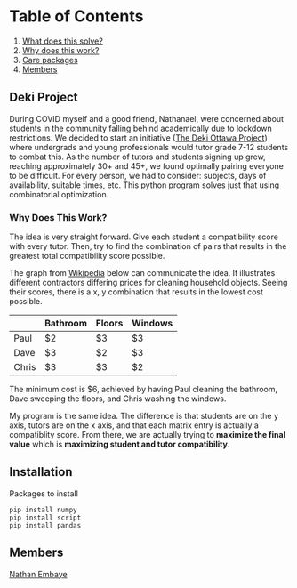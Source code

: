 # Table of Contents

1. [What does this solve?](#deki-project)
2. [Why does this work?](#why-does-this-work)
3. [Care packages](#installation)
4. [Members](#members)


## Deki Project

During COVID myself and a good friend, Nathanael, were concerned about students in the community falling behind academically due to lockdown restrictions. We decided to start an initiative ([The Deki Ottawa Project](https://www.instagram.com/thedekiottawaproject/?hl=en)) where undergrads and young professionals would tutor grade 7-12 students to combat this. As the number of tutors and students signing up grew, reaching approximately 30+ and 45+, we found optimally pairing everyone to be difficult. For every person, we had to consider: subjects, days of availability, suitable times, etc. This python program solves just that using combinatorial optimization. 



### Why Does This Work?

The idea is very straight forward. Give each student a compatibility score with every tutor. Then, try to find the combination of pairs that results in the greatest total compatibility score possible.

The graph from [Wikipedia](https://en.wikipedia.org/wiki/Hungarian_algorithm) below can communicate the idea. It illustrates different contractors differing prices for cleaning household objects. Seeing their scores, there is a x, y combination that results in the lowest cost possible.


|       | Bathroom | Floors | Windows |
|-------|----------|--------|---------|
| Paul  | $2       | $3     | $3      |
| Dave  | $3       | $2     | $3      |
| Chris | $3       | $3     | $2      |


The minimum cost is $6, achieved by having Paul cleaning the bathroom, Dave sweeping the floors, and Chris washing the windows.

My program is the same idea. The difference is that students are on the y axis, tutors are on the x axis, and that each matrix entry is actually a compatiblity score. From there, we are actually trying to **maximize the final value** which is **maximizing student and tutor compatibility**.



## Installation

Packages to install

```
pip install numpy
pip install script 
pip install pandas 
```

## Members
[Nathan Embaye](https://nathanembaye.me)

